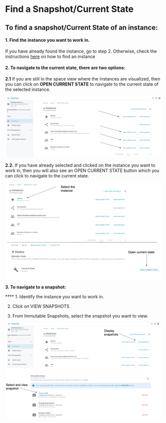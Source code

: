 # Find a Snapshot/Current State

## To find a snapshot/Current State of an instance:

#### 1. Find the instance you want to work in.

If you have already found the instance, go to step 2. Otherwise, check the instructions [here](find-an-instance.md) on how to find an instance

#### 2. To navigate to the current state, there are two options:

**2.1**  If you are still in the space view where the instances are visualized, then you can click on **OPEN CURRENT STATE** to navigate to the current state of the selected instance.

![](../.gitbook/assets/screen-shot-2019-09-25-at-4.28.21-pm-2.png)

**2.2.** If you have already selected and clicked on the instance you want to work in, then you will also see an OPEN CURRENT STATE button which you can click to navigate to the current state.

![](../.gitbook/assets/screen-shot-2019-09-25-at-4.32.51-pm-2.png)

**3. To navigate to a snapshot:**

 ****  1. Identify the instance you want to work in.

   2. Click on VIEW SNAPSHOTS

   3. From Immutable Snapshots, select the snapshot you want to view.

![](../.gitbook/assets/screen-shot-2019-09-25-at-4.39.33-pm-2.png)



